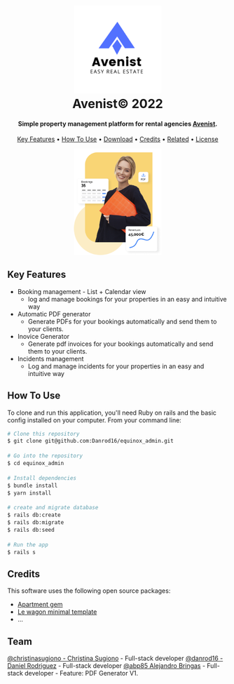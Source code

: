 
<h1 align="center">
  <br>
  <a href="http://www.avenist.com"><img src="https://github.com/Danrod16/equinox_admin/blob/master/app/assets/images/urbanist-logo.png?raw=true" alt="Avenist" width="200"></a>
  <br>
  Avenist© 2022
  <br>
</h1>

<h4 align="center"> Simple property management platform for
rental agencies <a href="http://avenist.com" target="_blank">Avenist</a>.</h4>

<p align="center">
  <a href="#key-features">Key Features</a> •
  <a href="#how-to-use">How To Use</a> •
  <a href="#download">Download</a> •
  <a href="#credits">Credits</a> •
  <a href="#related">Related</a> •
  <a href="#license">License</a>
</p>
<div align="center">
    <img src="https://github.com/Danrod16/equinox_admin/blob/master/app/assets/images/banner-illustration.png?raw=true" alt="Avenist" width="200">
</div>

## Key Features

* Booking management - List + Calendar view
  - log and manage bookings for your properties in an easy and intuitive way
* Automatic PDF generator
    - Generate PDFs for your bookings automatically and send them to your clients.
* Inovice Generator
    - Generate pdf invoices for your bookings automatically and send them to your clients.
* Incidents management
    - Log and manage incidents for your properties in an easy and intuitive way


## How To Use

To clone and run this application, you'll need Ruby on rails and the basic config installed on your computer. From your command line:

```bash
# Clone this repository
$ git clone git@github.com:Danrod16/equinox_admin.git

# Go into the repository
$ cd equinox_admin

# Install dependencies
$ bundle install
$ yarn install

# create and migrate database
$ rails db:create
$ rails db:migrate
$ rails db:seed

# Run the app
$ rails s
```

## Credits

This software uses the following open source packages:

- [Apartment gem](https://github.com/influitive/apartment)
- [Le wagon minimal template](https://github.com/lewagon/rails-templates#minimal)
- ...

## Team

[@christinasugiono - Christina Sugiono](https://github.com/christinasugiono) - Full-stack developer
[@danrod16 - Daniel Rodriguez](https://github.com/danrod16) - Full-stack developer
[@abp85 Alejandro Bringas](https://github.com/abp85) - Full-stack developer - Feature: PDF Generator V1.